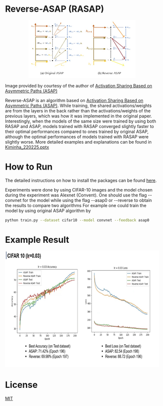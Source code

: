 # Reverse-ASAP (RASAP)

<p align="center"><img src="./ASAP_RASAP_diagram.jpg"  width="350" height="190">
  
Image provided by courtesy of the author of [Activation Sharing Based on Asymmetric Paths (ASAP)](https://proceedings.neurips.cc/paper/2021/hash/f80ebff16ccaa9b48a0224d7c489cef4-Abstract.html)

Reverse-ASAP is an algorithm based on [Activation Sharing Based on Asymmetric Paths (ASAP)](https://proceedings.neurips.cc/paper/2021/hash/f80ebff16ccaa9b48a0224d7c489cef4-Abstract.html). While training, the shared activations/weights are from the layers in the back rather than the activations/weights of the previous layers, which was how it was implemented in the original paper. Interestingly, when the models of the same size were trained by using both RASAP and ASAP, models trained with RASAP converged slightly faster to their optimal performances compared to ones trained by original ASAP, although the optimal performances of models trained with RASAP were slightly worse. More detailed examples and explanations can be found in [Kiminha_220225.pptx](https://github.com/kiminha01/reverse_asap/blob/main/KimInha_presentation_220225.pptx)

# How to Run
The detailed instructions on how to install the packages can be found [here](https://github.com/WooSunghyeon/Activation-Sharing-with-Asymmetric-Paths).

Experiments were done by using CIFAR-10 images and the model chosen during the experiment was Alexnet (Convent). One should use the flag --convnet for the model while using the flag --asap0 or --reverse to obtain the results to compare two algorithms
For example one could train the model by using original ASAP algorithm by
```sh
python train.py --dataset cifar10 --model convnet --feedback asap0
```

# Example Result
<p align="center"><img src="./result.jpg"  width="750" height="380">

# License
[MIT](https://choosealicense.com/licenses/mit/)
